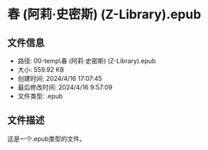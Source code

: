 ﻿# 春 (阿莉·史密斯) (Z-Library).epub

## 文件信息
- 路径: 00-temp\春 (阿莉·史密斯) (Z-Library).epub
- 大小: 559.92 KB
- 创建时间: 2024/4/16 17:07:45
- 最后修改时间: 2024/4/16 9:57:09
- 文件类型: .epub

## 文件描述
这是一个.epub类型的文件。


